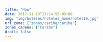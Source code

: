 ```yaml
---
title: "Now"
date: 2017-11-13T17:14:53-03:00
img: "img/hoteles/hoteles_home/hotel19.jpg"
url_zona: ["zonas/caribe/caribe"]
zonas_cadena: ["Caribe"]
draft: false
---
```

